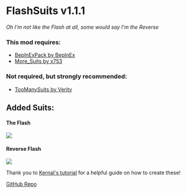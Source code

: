 # FlashSuits v1.1.1

*Oh I'm not like the Flash at all, some would say I'm the Reverse*

### This mod requires:
- [BepInExPack by BepInEx](https://thunderstore.io/c/lethal-company/p/BepInEx/BepInExPack/)
- [More_Suits by x753](https://thunderstore.io/c/lethal-company/p/x753/More_Suits/)

### Not required, but strongly recommended:
- [TooManySuits by Verity](https://thunderstore.io/c/lethal-company/p/Verity/TooManySuits/)

## Added Suits:

#### The Flash

<img src="https://i.imgur.com/mvGGT88.png">

#### Reverse Flash

<img src="https://i.imgur.com/432rJay.png">

Thank you to [Kernal's tutorial](https://www.youtube.com/watch?v=hIyPoJQau4A) for a helpful guide on how to create these!

[GitHub Repo](https://github.com/ZachPlatypus/FlashSuits)